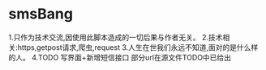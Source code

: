 # smsBang

1.只作为技术交流,因使用此脚本造成的一切后果与作者无关。
2.技术相关:https,getpost请求,爬虫,request
3.人生在世我们永远不知道,面对的是什么样的人。
4.TODO 写界面+新增短信接口 部分url在源文件TODO中已给出
